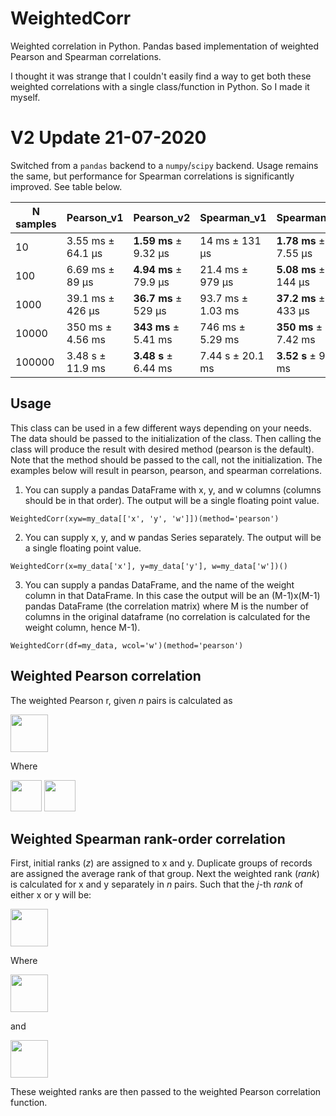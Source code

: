 # WeightedCorr
Weighted correlation in Python. Pandas based implementation of weighted Pearson and Spearman correlations.

I thought it was strange that I couldn't easily find a way to get both these weighted correlations with a single class/function in Python. So I made it myself.

# V2 Update 21-07-2020

Switched from a `pandas` backend to a `numpy`/`scipy` backend. Usage remains the same, but performance for Spearman correlations is significantly improved. See table below.

| N samples     |    Pearson_v1 |   Pearson_v2 |  Spearman_v1 |  Spearman_v2 | 
| ------------- | ------------- |------------- |------------- |------------- |
| 10 | 3.55 ms ± 64.1 µs  | **1.59 ms** ± 9.32 µs | 14 ms ± 131 µs | **1.78 ms** ± 7.55 µs |
| 100  | 6.69 ms ± 89 µs  | **4.94 ms** ± 79.9 µs | 21.4 ms ± 979 µs | **5.08 ms** ± 144 µs |
| 1000  | 39.1 ms ± 426 µs  | **36.7 ms** ± 529 µs | 93.7 ms ± 1.03 ms | **37.2 ms** ± 433 µs |
| 10000  | 350 ms ± 4.56 ms  | **343 ms** ± 5.41 ms | 746 ms ± 5.29 ms | **350 ms** ± 7.42 ms |
| 100000  | 3.48 s ± 11.9 ms  | **3.48 s** ± 6.44 ms | 7.44 s ± 20.1 ms | **3.52 s** ± 9.27 ms |

## Usage

This class can be used in a few different ways depending on your needs. The data should be passed to the initialization of the class. Then calling the class will produce the result with desired method (pearson is the default). Note that the method should be passed to the call, not the initialization. The examples below will result in pearson, pearson, and spearman correlations.

1. You can supply a pandas DataFrame with x, y, and w columns (columns should be in that order). The output will be a single floating point value.
```
WeightedCorr(xyw=my_data[['x', 'y', 'w']])(method='pearson')
```
2. You can supply x, y, and w pandas Series separately. The output will be a single floating point value.
```
WeightedCorr(x=my_data['x'], y=my_data['y'], w=my_data['w'])()
```
3. You can supply a pandas DataFrame, and the name of the weight column in that DataFrame. In this case the output will be an (M-1)x(M-1) pandas DataFrame (the correlation matrix) where M is the number of columns in the original dataframe (no correlation is calculated for the weight column, hence M-1).
```
WeightedCorr(df=my_data, wcol='w')(method='pearson')
```

## Weighted Pearson correlation

The weighted Pearson r, given _n_ pairs is calculated as

<img src="https://render.githubusercontent.com/render/math?math=r_{pearson} = \frac{\sum_{i=1}^{n} (w_i(x_i - \overline{x})(y_i - \overline{y}))}  {\sqrt{\sum_{i=1}^{n}(w_i(x_i-\overline{x})^2) \sum_{i=1}^{n}(w_i(y_i-\overline{y})^2) }}" height="60">

Where

<img src="https://render.githubusercontent.com/render/math?math=\overline{x} = \frac{\sum_{i=1}^{n} (w_i*x_i)} {\sum_{i=1}^{n} w_i}" height="50">

<img src="https://render.githubusercontent.com/render/math?math=\overline{y} = \frac{\sum_{i=1}^{n} (w_i*y_i)} {\sum_{i=1}^{n} w_i}" height="50">




## Weighted Spearman rank-order correlation

First, initial ranks (_z_) are assigned to x and y. Duplicate groups of records are assigned the average rank of that group. Next the weighted rank (_rank_) is calculated for x and y separately in _n_ pairs. Such that the _j_-th _rank_ of either x or y will be:

<img src="https://render.githubusercontent.com/render/math?math=rank_j = \sum_{i=1}^n (w_i *{\bf A} (z_i, z_j)) %2B \frac{1%2B\sum_{i=1}^{n} {\bf B}(w_i, w_j)} {2} * \frac{\sum_{i=1}^{n} w_i*{\bf B}(w_i, w_j)}{\sum_{i=1}^{n} {\bf B}(w_i, w_j)}" height="60">


Where

<img src="https://render.githubusercontent.com/render/math?math={\bf A} (z_i, z_j) =\begin{cases}1 %26 \text{if } z_i %3C z_j\\0 %26\text{if } z_i \geq  z_j\end{cases}" height="60">

and

<img src="https://render.githubusercontent.com/render/math?math={\bf B} (w_i, w_j) =\begin{cases}1 %26 \text{if } w_i = w_j\\0 %26 \text{if } w_i \neq  w_j\end{cases}" height="60">

These weighted ranks are then passed to the weighted Pearson correlation function.
